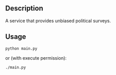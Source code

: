 <!-- Steven Buccini, Nikita Kouevda, Eddie Lee -->
<!-- 2012/10/02 -->

## Description

A service that provides unbiased political surveys.

## Usage

    python main.py

or (with execute permission):

    ./main.py
